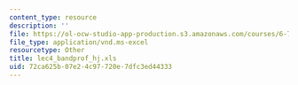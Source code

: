 ```yaml
---
content_type: resource
description: ''
file: https://ol-ocw-studio-app-production.s3.amazonaws.com/courses/6-772-compound-semiconductor-devices-spring-2003/72ca625b07e24c97720e7dfc3ed44333_lec4_bandprof_hj.xls
file_type: application/vnd.ms-excel
resourcetype: Other
title: lec4_bandprof_hj.xls
uid: 72ca625b-07e2-4c97-720e-7dfc3ed44333
---
```

